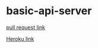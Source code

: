 # basic-api-server

[pull request link](https://github.com/islam-Attar/basic-api-server/pull/1)

[Heroku link](https://islam-basic-api-server.herokuapp.com/)
